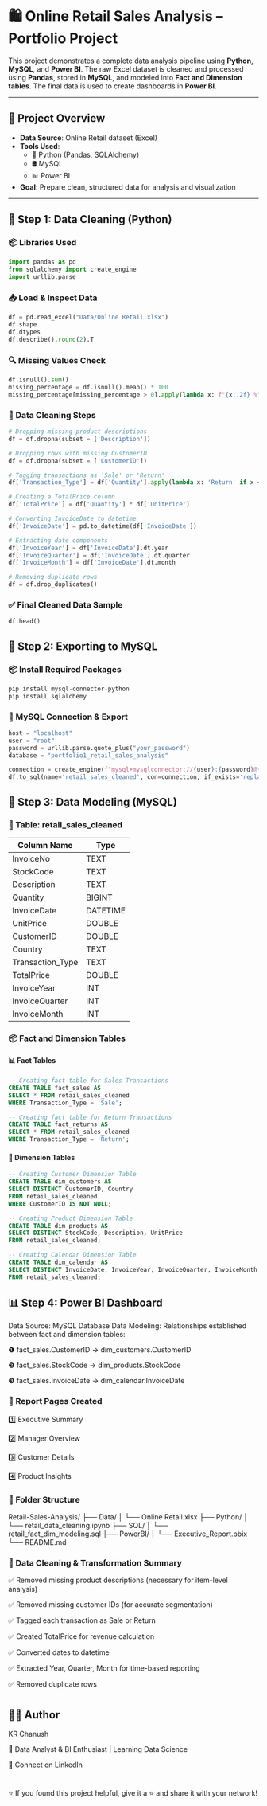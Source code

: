 # 🛍️ Online Retail Sales Analysis – Portfolio Project

This project demonstrates a complete data analysis pipeline using **Python**, **MySQL**, and **Power BI**. The raw Excel dataset is cleaned and processed using **Pandas**, stored in **MySQL**, and modeled into **Fact and Dimension tables**. The final data is used to create dashboards in **Power BI**.

---

## 📌 Project Overview

- **Data Source**: Online Retail dataset (Excel)
- **Tools Used**:
  - 🐍 Python (Pandas, SQLAlchemy)
  - 🛢️ MySQL
  - 📊 Power BI
- **Goal**: Prepare clean, structured data for analysis and visualization

---

## 🧹 Step 1: Data Cleaning (Python)

### 📦 Libraries Used

```python
import pandas as pd
from sqlalchemy import create_engine
import urllib.parse
```

### 📥 Load & Inspect Data
```python
df = pd.read_excel("Data/Online Retail.xlsx")
df.shape
df.dtypes
df.describe().round(2).T
```

### 🔍 Missing Values Check
```python
df.isnull().sum()
missing_percentage = df.isnull().mean() * 100
missing_percentage[missing_percentage > 0].apply(lambda x: f"{x:.2f} %")
```

### 🧼 Data Cleaning Steps
```python
# Dropping missing product descriptions
df = df.dropna(subset = ['Description'])

# Dropping rows with missing CustomerID
df = df.dropna(subset = ['CustomerID'])

# Tagging transactions as 'Sale' or 'Return'
df['Transaction_Type'] = df['Quantity'].apply(lambda x: 'Return' if x < 0 else 'Sale')

# Creating a TotalPrice column
df['TotalPrice'] = df['Quantity'] * df['UnitPrice']

# Converting InvoiceDate to datetime
df['InvoiceDate'] = pd.to_datetime(df['InvoiceDate'])

# Extracting date components
df['InvoiceYear'] = df['InvoiceDate'].dt.year
df['InvoiceQuarter'] = df['InvoiceDate'].dt.quarter
df['InvoiceMonth'] = df['InvoiceDate'].dt.month

# Removing duplicate rows
df = df.drop_duplicates()
```

### ✅ Final Cleaned Data Sample
```python
df.head()
```

## 💾 Step 2: Exporting to MySQL
### 📦 Install Required Packages
```python
pip install mysql-connector-python
pip install sqlalchemy
```

### 🔗 MySQL Connection & Export
```python
host = "localhost"
user = "root"
password = urllib.parse.quote_plus("your_password")
database = "portfolio1_retail_sales_analysis"

connection = create_engine(f"mysql+mysqlconnector://{user}:{password}@{host}/{database}")
df.to_sql(name='retail_sales_cleaned', con=connection, if_exists='replace', index=False)
```

## 🧱 Step 3: Data Modeling (MySQL)
### 📝 Table: retail_sales_cleaned
| Column Name       | Type     |
| ----------------- | -------- |
| InvoiceNo         | TEXT     |
| StockCode         | TEXT     |
| Description       | TEXT     |
| Quantity          | BIGINT   |
| InvoiceDate       | DATETIME |
| UnitPrice         | DOUBLE   |
| CustomerID        | DOUBLE   |
| Country           | TEXT     |
| Transaction\_Type | TEXT     |
| TotalPrice        | DOUBLE   |
| InvoiceYear       | INT      |
| InvoiceQuarter    | INT      |
| InvoiceMonth      | INT      |


### 📦 Fact and Dimension Tables
#### 📊 Fact Tables
```sql
-- Creating fact table for Sales Transactions
CREATE TABLE fact_sales AS
SELECT * FROM retail_sales_cleaned
WHERE Transaction_Type = 'Sale';

-- Creating fact table for Return Transactions
CREATE TABLE fact_returns AS
SELECT * FROM retail_sales_cleaned
WHERE Transaction_Type = 'Return';
```

#### 📐 Dimension Tables
```sql
-- Creating Customer Dimension Table
CREATE TABLE dim_customers AS
SELECT DISTINCT CustomerID, Country
FROM retail_sales_cleaned
WHERE CustomerID IS NOT NULL;

-- Creating Product Dimension Table
CREATE TABLE dim_products AS
SELECT DISTINCT StockCode, Description, UnitPrice
FROM retail_sales_cleaned;

-- Creating Calendar Dimension Table
CREATE TABLE dim_calendar AS
SELECT DISTINCT InvoiceDate, InvoiceYear, InvoiceQuarter, InvoiceMonth
FROM retail_sales_cleaned;
```

## 📊 Step 4: Power BI Dashboard
Data Source: MySQL Database
Data Modeling: Relationships established between fact and dimension tables:

  ❶ fact_sales.CustomerID → dim_customers.CustomerID
  
  ❷ fact_sales.StockCode → dim_products.StockCode
  
  ❸ fact_sales.InvoiceDate → dim_calendar.InvoiceDate


### 📄 Report Pages Created
1️⃣ Executive Summary

2️⃣ Manager Overview

3️⃣ Customer Details

4️⃣ Product Insights


### 📁 Folder Structure
Retail-Sales-Analysis/
├── Data/
│   └── Online Retail.xlsx
├── Python/
│   └── retail_data_cleaning.ipynb
├── SQL/
│   └── retail_fact_dim_modeling.sql
├── PowerBI/
│   └── Executive_Report.pbix
└── README.md


### 🧾 Data Cleaning & Transformation Summary
✅ Removed missing product descriptions (necessary for item-level analysis)

✅ Removed missing customer IDs (for accurate segmentation)

✅ Tagged each transaction as Sale or Return

✅ Created TotalPrice for revenue calculation

✅ Converted dates to datetime

✅ Extracted Year, Quarter, Month for time-based reporting

✅ Removed duplicate rows


#
## 🙋‍♂️ Author
KR Chanush

🧠 Data Analyst & BI Enthusiast | Learning Data Science

🔗 Connect on LinkedIn



#
⭐ If you found this project helpful, give it a ⭐ and share it with your network!
